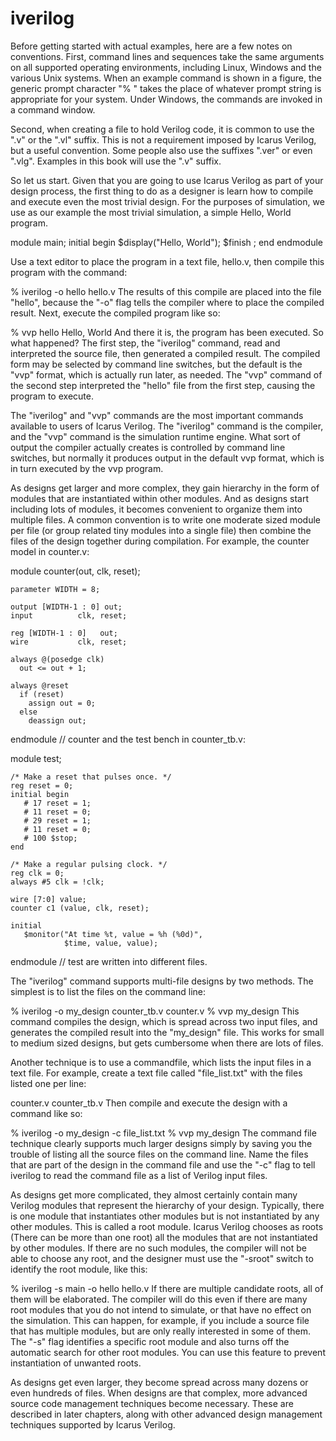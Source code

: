 # iverilog
Before getting started with actual examples, here are a few notes on conventions. First, command lines and sequences take the same arguments on all supported operating environments, including Linux, Windows and the various Unix systems. When an example command is shown in a figure, the generic prompt character "% " takes the place of whatever prompt string is appropriate for your system. Under Windows, the commands are invoked in a command window.

Second, when creating a file to hold Verilog code, it is common to use the ".v" or the ".vl" suffix. This is not a requirement imposed by Icarus Verilog, but a useful convention. Some people also use the suffixes ".ver" or even ".vlg". Examples in this book will use the ".v" suffix.

So let us start. Given that you are going to use Icarus Verilog as part of your design process, the first thing to do as a designer is learn how to compile and execute even the most trivial design. For the purposes of simulation, we use as our example the most trivial simulation, a simple Hello, World program.

  module main;
    initial 
      begin
        $display("Hello, World");
        $finish ;
      end
  endmodule

Use a text editor to place the program in a text file, hello.v, then compile this program with the command:

  % iverilog -o hello hello.v
The results of this compile are placed into the file "hello", because the "-o" flag tells the compiler where to place the compiled result. Next, execute the compiled program like so:

  % vvp hello
  Hello, World
And there it is, the program has been executed. So what happened? The first step, the "iverilog" command, read and interpreted the source file, then generated a compiled result. The compiled form may be selected by command line switches, but the default is the "vvp" format, which is actually run later, as needed. The "vvp" command of the second step interpreted the "hello" file from the first step, causing the program to execute.

The "iverilog" and "vvp" commands are the most important commands available to users of Icarus Verilog. The "iverilog" command is the compiler, and the "vvp" command is the simulation runtime engine. What sort of output the compiler actually creates is controlled by command line switches, but normally it produces output in the default vvp format, which is in turn executed by the vvp program.

As designs get larger and more complex, they gain hierarchy in the form of modules that are instantiated within other modules. And as designs start including lots of modules, it becomes convenient to organize them into multiple files. A common convention is to write one moderate sized module per file (or group related tiny modules into a single file) then combine the files of the design together during compilation. For example, the counter model in counter.v:

  module counter(out, clk, reset);
  
    parameter WIDTH = 8;
  
    output [WIDTH-1 : 0] out;
    input 	       clk, reset;
  
    reg [WIDTH-1 : 0]   out;
    wire 	       clk, reset;
  
    always @(posedge clk)
      out <= out + 1;
  
    always @reset
      if (reset)
        assign out = 0;
      else
        deassign out;
  
  endmodule // counter
and the test bench in counter_tb.v:

  module test;
  
    /* Make a reset that pulses once. */
    reg reset = 0;
    initial begin
       # 17 reset = 1;
       # 11 reset = 0;
       # 29 reset = 1;
       # 11 reset = 0;
       # 100 $stop;
    end
  
    /* Make a regular pulsing clock. */
    reg clk = 0;
    always #5 clk = !clk;
  
    wire [7:0] value;
    counter c1 (value, clk, reset);
  
    initial
       $monitor("At time %t, value = %h (%0d)",
                $time, value, value);
  endmodule // test
are written into different files.

The "iverilog" command supports multi-file designs by two methods. The simplest is to list the files on the command line:

% iverilog -o my_design  counter_tb.v counter.v
% vvp my_design
This command compiles the design, which is spread across two input files, and generates the compiled result into the "my_design" file. This works for small to medium sized designs, but gets cumbersome when there are lots of files.

Another technique is to use a commandfile, which lists the input files in a text file. For example, create a text file called "file_list.txt" with the files listed one per line:

  counter.v
  counter_tb.v
Then compile and execute the design with a command like so:

  % iverilog -o my_design -c file_list.txt
  % vvp my_design
The command file technique clearly supports much larger designs simply by saving you the trouble of listing all the source files on the command line. Name the files that are part of the design in the command file and use the "-c" flag to tell iverilog to read the command file as a list of Verilog input files.

As designs get more complicated, they almost certainly contain many Verilog modules that represent the hierarchy of your design. Typically, there is one module that instantiates other modules but is not instantiated by any other modules. This is called a root module. Icarus Verilog chooses as roots (There can be more than one root) all the modules that are not instantiated by other modules. If there are no such modules, the compiler will not be able to choose any root, and the designer must use the "-sroot" switch to identify the root module, like this:

  % iverilog -s main -o hello hello.v
If there are multiple candidate roots, all of them will be elaborated. The compiler will do this even if there are many root modules that you do not intend to simulate, or that have no effect on the simulation. This can happen, for example, if you include a source file that has multiple modules, but are only really interested in some of them. The "-s" flag identifies a specific root module and also turns off the automatic search for other root modules. You can use this feature to prevent instantiation of unwanted roots.

As designs get even larger, they become spread across many dozens or even hundreds of files. When designs are that complex, more advanced source code management techniques become necessary. These are described in later chapters, along with other advanced design management techniques supported by Icarus Verilog.
